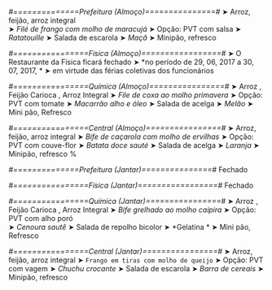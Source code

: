 
*#==============Prefeitura (Almoço)===============#*
➤ Arroz, feijão, arroz integral  
➤ *Filé de frango com molho de maracujá*
➤ Opção: PVT com salsa
➤ *Ratatouille*
➤ Salada de escarola
➤ *Maçã*
➤ Minipão, refresco 

*#================Física (Almoço)=================#*
➤ O Restaurante da Física ficará fechado 
➤ *no período de 29, 06, 2017 a 30, 07, 2017, *
➤ em virtude das férias coletivas dos funcionários

*#================Química (Almoço)================#*
➤ Arroz ,  Feijão Carioca ,  Arroz Integral
➤ *File de coxa ao molho primavera*
➤ Opção: PVT com tomate 
➤ *Macarrão alho e óleo*
➤ Salada de acelga 
➤ *Melão*
➤ Mini pão, Refresco 

*#================Central (Almoço)================#*
➤ Arroz, feijão, arroz integral
➤ *Bife de caçarola com molho de ervilhas*
➤ Opção: PVT com couve-flor
➤ *Batata doce sauté*
➤ Salada de acelga
➤ *Laranja*
➤ Minipão, refresco
%

*#==============Prefeitura (Jantar)===============#*
Fechado

*#================Física (Jantar)=================#*
Fechado

*#================Química (Jantar)================#*
➤ Arroz ,  Feijão Carioca ,  Arroz Integral
➤ *Bife grelhado ao molho caipira*
➤ Opção: PVT com alho poró   
➤ *Cenoura sautê*
➤ Salada de repolho bicolor
➤ *Gelatina *
➤ Mini pão, Refresco 

*#================Central (Jantar)================#*
➤ Arroz, feijão, arroz integral
➤ `Frango em tiras com molho de queijo`
➤ Opção: PVT com vagem
➤ *Chuchu crocante*
➤ Salada de escarola
➤ *Barra de cereais*
➤ Minipão, refresco
